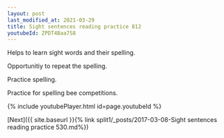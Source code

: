 ```yaml
---
layout: post
last_modified_at: 2021-03-29
title: Sight sentences reading practice 812
youtubeId: ZPDT4Baa7S8
---
```

 
 
Helps to learn sight words and their spelling.

Opportunitiy to repeat the spelling. 

Practice spelling. 
 
Practice for spelling bee competitions. 
 
{% include youtubePlayer.html id=page.youtubeId %}
 
 

[Next]({{ site.baseurl }}{% link  split1/_posts/2017-03-08-Sight sentences reading practice 530.md%})
 
